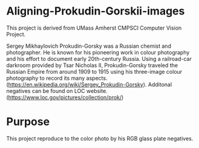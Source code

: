 # Aligning-Prokudin-Gorskii-images

This project is derived from UMass Amherst CMPSCI Computer Vision Project.

Sergey Mikhaylovich Prokudin-Gorsky was a Russian chemist and photographer. He is known for his pioneering work in colour photography and his effort to document early 20th-century Russia. Using a railroad-car darkroom provided by Tsar Nicholas II, Prokudin-Gorsky traveled the Russian Empire from around 1909 to 1915 using his three-image colour photography to record its many aspects. (https://en.wikipedia.org/wiki/Sergey_Prokudin-Gorsky). Additonal negatives can be found on LOC website. (https://www.loc.gov/pictures/collection/prok/)

# Purpose
This project reproduce to the color photo by his RGB glass plate negatives. 


